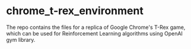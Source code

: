 # chrome_t-rex_environment
The repo contains the files for a replica of Google Chrome's T-Rex game, which can be used for Reinforcement Learning algorithms using OpenAI gym library.
